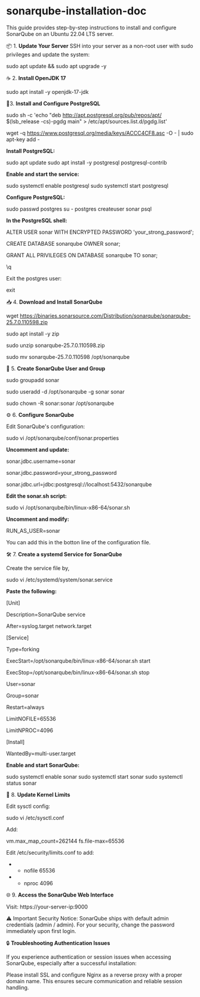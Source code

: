 # sonarqube-installation-doc
This guide provides step-by-step instructions to install and configure SonarQube on an Ubuntu 22.04 LTS server.

📦 1. **Update Your Server**
SSH into your server as a non-root user with sudo privileges and update the system:

sudo apt update && sudo apt upgrade -y


☕ 2. **Install OpenJDK 17**

sudo apt install -y openjdk-17-jdk

🐘3. **Install and Configure PostgreSQL**

sudo sh -c 'echo "deb http://apt.postgresql.org/pub/repos/apt/ $(lsb_release -cs)-pgdg main" > /etc/apt/sources.list.d/pgdg.list'

wget -q https://www.postgresql.org/media/keys/ACCC4CF8.asc -O - | sudo apt-key add -


**Install PostgreSQL:**

sudo apt update
sudo apt install -y postgresql postgresql-contrib

**Enable and start the service:**

sudo systemctl enable postgresql
sudo systemctl start postgresql

**Configure PostgreSQL:**

sudo passwd postgres
su - postgres
createuser sonar
psql

**In the PostgreSQL shell:**

ALTER USER sonar WITH ENCRYPTED PASSWORD 'your_strong_password';

CREATE DATABASE sonarqube OWNER sonar;

GRANT ALL PRIVILEGES ON DATABASE sonarqube TO sonar;

\q

Exit the postgres user:

exit

📥 4. **Download and Install SonarQube**

wget https://binaries.sonarsource.com/Distribution/sonarqube/sonarqube-25.7.0.110598.zip

sudo apt install -y zip

sudo unzip sonarqube-25.7.0.110598.zip

sudo mv sonarqube-25.7.0.110598 /opt/sonarqube


👤 5. **Create SonarQube User and Group**

sudo groupadd sonar

sudo useradd -d /opt/sonarqube -g sonar sonar

sudo chown -R sonar:sonar /opt/sonarqube


⚙️ 6. **Configure SonarQube**

Edit SonarQube's configuration:

sudo vi /opt/sonarqube/conf/sonar.properties

**Uncomment and update:**
  
sonar.jdbc.username=sonar

sonar.jdbc.password=your_strong_password

sonar.jdbc.url=jdbc:postgresql://localhost:5432/sonarqube


**Edit the sonar.sh script:**

sudo vi /opt/sonarqube/bin/linux-x86-64/sonar.sh

**Uncomment and modify:**

RUN_AS_USER=sonar

You can add this in the botton line of the configuration file.

🛠️ 7. **Create a systemd Service for SonarQube**

Create the service file by,

sudo vi /etc/systemd/system/sonar.service


**Paste the following:**

[Unit]

Description=SonarQube service

After=syslog.target network.target


[Service]

Type=forking

ExecStart=/opt/sonarqube/bin/linux-x86-64/sonar.sh start

ExecStop=/opt/sonarqube/bin/linux-x86-64/sonar.sh stop

User=sonar

Group=sonar

Restart=always

LimitNOFILE=65536

LimitNPROC=4096


[Install]

WantedBy=multi-user.target

**Enable and start SonarQube:**

sudo systemctl enable sonar
sudo systemctl start sonar
sudo systemctl status sonar

🧠 8. **Update Kernel Limits**

Edit sysctl config:

sudo vi /etc/sysctl.conf

Add:

vm.max_map_count=262144
fs.file-max=65536

Edit /etc/security/limits.conf to add:

* - nofile 65536
* - nproc 4096

🌐 9. **Access the SonarQube Web Interface**

Visit: https://your-server-ip:9000

⚠️ Important Security Notice: SonarQube ships with default admin credentials (admin / admin). For your security, change the password immediately upon first login.

🔒 **Troubleshooting Authentication Issues**

If you experience authentication or session issues when accessing SonarQube, especially after a successful installation:

Please install SSL and configure Nginx as a reverse proxy with a proper domain name. This ensures secure communication and reliable session handling.

